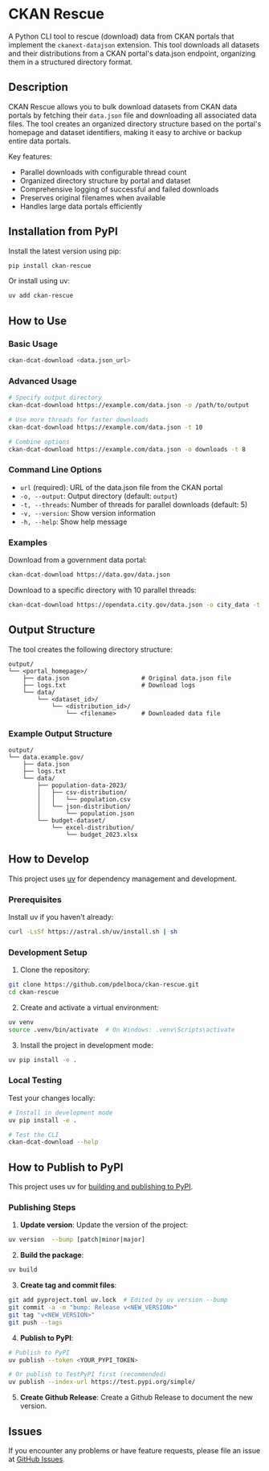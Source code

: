 # CKAN Rescue

A Python CLI tool to rescue (download) data from CKAN portals that implement the `ckanext-datajson` extension. This tool downloads all datasets and their distributions from a CKAN portal's data.json endpoint, organizing them in a structured directory format.

## Description

CKAN Rescue allows you to bulk download datasets from CKAN data portals by fetching their `data.json` file and downloading all associated data files. The tool creates an organized directory structure based on the portal's homepage and dataset identifiers, making it easy to archive or backup entire data portals.

Key features:
- Parallel downloads with configurable thread count
- Organized directory structure by portal and dataset
- Comprehensive logging of successful and failed downloads
- Preserves original filenames when available
- Handles large data portals efficiently

## Installation from PyPI

Install the latest version using pip:

```bash
pip install ckan-rescue
```

Or install using uv:

```bash
uv add ckan-rescue
```

## How to Use

### Basic Usage

```bash
ckan-dcat-download <data.json_url>
```

### Advanced Usage

```bash
# Specify output directory
ckan-dcat-download https://example.com/data.json -o /path/to/output

# Use more threads for faster downloads
ckan-dcat-download https://example.com/data.json -t 10

# Combine options
ckan-dcat-download https://example.com/data.json -o downloads -t 8
```

### Command Line Options

- `url` (required): URL of the data.json file from the CKAN portal
- `-o, --output`: Output directory (default: `output`)
- `-t, --threads`: Number of threads for parallel downloads (default: 5)
- `-v, --version`: Show version information
- `-h, --help`: Show help message

### Examples

Download from a government data portal:
```bash
ckan-dcat-download https://data.gov/data.json
```

Download to a specific directory with 10 parallel threads:
```bash
ckan-dcat-download https://opendata.city.gov/data.json -o city_data -t 10
```

## Output Structure

The tool creates the following directory structure:

```
output/
└── <portal_homepage>/
    ├── data.json                    # Original data.json file
    ├── logs.txt                     # Download logs
    └── data/
        └── <dataset_id>/
            └── <distribution_id>/
                └── <filename>       # Downloaded data file
```

### Example Output Structure

```
output/
└── data.example.gov/
    ├── data.json
    ├── logs.txt
    └── data/
        ├── population-data-2023/
        │   ├── csv-distribution/
        │   │   └── population.csv
        │   └── json-distribution/
        │       └── population.json
        └── budget-dataset/
            └── excel-distribution/
                └── budget_2023.xlsx
```

## How to Develop

This project uses [uv](https://docs.astral.sh/uv/) for dependency management and development.

### Prerequisites

Install uv if you haven't already:
```bash
curl -LsSf https://astral.sh/uv/install.sh | sh
```

### Development Setup

1. Clone the repository:
```bash
git clone https://github.com/pdelboca/ckan-rescue.git
cd ckan-rescue
```

2. Create and activate a virtual environment:
```bash
uv venv
source .venv/bin/activate  # On Windows: .venv\Scripts\activate
```

3. Install the project in development mode:
```bash
uv pip install -e .
```

### Local Testing

Test your changes locally:
```bash
# Install in development mode
uv pip install -e .

# Test the CLI
ckan-dcat-download --help
```

## How to Publish to PyPI

This project uses uv for [building and publishing to PyPI](https://docs.astral.sh/uv/guides/package/).

### Publishing Steps

1. **Update version**: Update the version of the project:
```bash
uv version  --bump [patch|minor|major]
```

2. **Build the package**:
```bash
uv build
```

3. **Create tag and commit files**:
```bash
git add pyproject.toml uv.lock  # Edited by uv version --bump
git commit -a -m "bump: Release v<NEW_VERSION>"
git tag "v<NEW_VERSION>"
git push --tags
```

4. **Publish to PyPI**:
```bash
# Publish to PyPI
uv publish --token <YOUR_PYPI_TOKEN>

# Or publish to TestPyPI first (recommended)
uv publish --index-url https://test.pypi.org/simple/
```

5. **Create Github Release**:
Create a Github Release to document the new version.

## Issues

If you encounter any problems or have feature requests, please file an issue at [GitHub Issues](https://github.com/pdelboca/ckan-rescue/issues).
